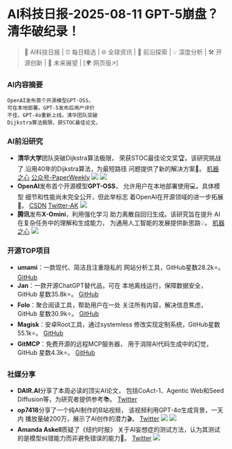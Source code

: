 
# AI科技日报-2025-08-11 GPT-5崩盘？清华破纪录！
> 🤖 AI科技日报 | ⏰ 每日精选 | 🌐 全球资讯 | 🔬 前沿探索 | 💡 深度分析 | 🛠️ 开源创新 | 🚀 未来展望 | [🌍 网页版↗️]
### **AI内容摘要**
```
OpenAI发布首个开源模型GPT-OSS，
可在本地部署。GPT-5发布后用户评价
不佳，GPT-4o重新上线。清华团队突破
Dijkstra算法极限，获STOC最佳论文。
```
### AI前沿研究
*   **清华大学**团队突破Dijkstra算法极限，
    荣获STOC最佳论文奖🏆。该研究挑战了
    沿用40年的Dijkstra算法，为最短路径
    问题提供了新的解决方案🚀。
    [机器之心](https://www.jiqizhixin.com/articles/2025-08-10)
    [公众号-PaperWeekly](https://mp.weixin.qq.com/s/ErMCC1Y_9Q-2V1v5YOo-2w)
    ![](https://cdn.jiqizhixin.com/assets/global/logo-4819103cf20202b394b95f4d561b26f2959f5be5b58198c02f5a869244beff8c.png)
    ![](https://mmbiz.qpic.cn/mmbiz_jpg/VBcD02jFhgmEP8mlkQUTa4ActbF2sfXYmHlXHfiaczHW6Hp7kfkxKhM7oT6d2icAm4Ux61iczojh2thyeAAOqDguA/0?wx_fmt=jpeg)
*   **OpenAI**发布首个开源模型**GPT-OSS**，
    允许用户在本地部署使用💻。具体模型
    细节和性能尚未完全公开，但此举标志
    着OpenAI在开源领域的进一步拓展🎉。
    [CSDN](https://blog.csdn.net/2401_83830408/article/details/150061537)
    [Twitter-AK](https://x.com/_akhaliq/status/1954618847442399648)
    ![](https://i-blog.csdnimg.cn/direct/230a7135c67b42798f4c151d521b2a64.png)
*   **腾讯**发布**X-Omini**，利用强化学习
    助力离散自回归生成。该研究旨在提升
    AI在复杂任务中的理解和生成能力，
    为通用人工智能的发展提供新思路💡。
    [机器之心](https://www.jiqizhixin.com/articles/2025-08-10-2)
    ![](https://cdn.jiqizhixin.com/assets/global/logo-4819103cf20202b394b95f4d561b26f2959f5be5b58198c02f5a869244beff8c.png)
### 开源TOP项目
*   **umami**：一款现代、简洁且注重隐私的
    网站分析工具，GitHub星数28.2k⭐。
    [GitHub](https://github.com/umami-software/umami)
*   **Jan**：一款开源ChatGPT替代品，可在
    本地离线运行，保障数据安全，GitHub
    星数35.8k⭐。
    [GitHub](https://github.com/menloresearch/jan)
*   **Folo**：聚合阅读工具，帮助用户在一处
    关注所有内容，解决信息焦虑，GitHub
    星数30.9k⭐。
    [GitHub](https://github.com/RSSNext/Folo)
*   **Magisk**：安卓Root工具，通过systemless
    修改实现定制系统，GitHub星数55.1k⭐。
    [GitHub](https://github.com/topjohnwu/Magisk)
*   **GitMCP**：免费开源的远程MCP服务器，
    用于消除AI代码生成中的幻觉，GitHub
    星数4.3k⭐。
    [GitHub](https://github.com/idosal/git-mcp)
### 社媒分享
*   **DAIR.AI**分享了本周必读的顶尖AI论文，
    包括CoAct-1、Agentic Web和Seed
    Diffusion等，为研究者提供参考📚。
    [Twitter](https://x.com/omarsar0/status/1954556724595032175)
*   **op7418**分享了一个纯AI制作的B站视频，
    该视频利用GPT-4o生成背景，一天内
    播放量破200万，展示了AI创作的潜力🎬。
    [Twitter](https://x.com/op7418/status/1954535325365068240)
    ![](https://cdn.jsdmirror.com/gh/justlovemaki/imagehub@main/images/2025/08/news_01k2ad4692e04rwn8xkyx04311.avif)
    ![](https://cdn.jsdmirror.com/gh/justlovemaki/imagehub@main/images/2025/08/news_01k2ad4bp4fhtr91ss63pjhsrt.avif)
*   **Amanda Askell**质疑了《纽约时报》
    关于AI妄想症的测试方法，认为其测试
    的是模型纠错能力而非避免错误的能力🧐。
    [Twitter](https://x.com/AmandaAskell/status/1954276447285334151)
    ![](https://cdn.jsdmirror.com/gh/justlovemaki/imagehub@main/images/2025/08/news_01k2ad4fy2f2kv6bbrph00vkmd.avif)